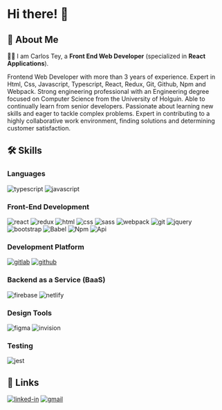 # Hi there! 👋

## 🚀 About Me

👨‍💻 I am Carlos Tey, a **Front End Web Developer** (specialized in **React Applications**).

Frontend Web Developer with more than 3 years of experience. Expert in Html, Css, Javascript, Typescript, React, Redux, Git, Github, Npm and Webpack. Strong engineering professional with an Engineering degree focused on Computer Science from the University of Holguín. Able to continually learn from senior developers. Passionate about learning new skills and eager to tackle complex problems. Expert in contributing to a highly collaborative work environment, finding solutions and determining customer satisfaction.

## 🛠️ Skills

### Languages

![typescript](https://img.shields.io/badge/TypeScript-3178C6?style=for-the-badge&logo=typescript&logoColor=white)
![javascript](https://img.shields.io/badge/JavaScript-323330?style=for-the-badge&logo=javascript&logoColor=F7DF1E)

### Front-End Development

![react](https://img.shields.io/badge/React-20232A?style=for-the-badge&logo=react&logoColor=61DAFB)
![redux](https://img.shields.io/badge/Redux-593D88?style=for-the-badge&logo=redux&logoColor=white)
![html](https://img.shields.io/badge/HTML5-E34F26?style=for-the-badge&logo=html5&logoColor=white)
![css](https://img.shields.io/badge/CSS3-1572B6?style=for-the-badge&logo=css3&logoColor=white)
![sass](https://img.shields.io/badge/SASS-CC6699?style=for-the-badge&logo=sass&logoColor=white)
![webpack](https://img.shields.io/badge/webpack-2b3a42?style=for-the-badge&logo=webpack&logoColor=lightblue)
![git](https://img.shields.io/badge/git-gray?style=for-the-badge&logo=git&logoColor=f14e32)
![jquery](https://img.shields.io/badge/jquery-4d4d4d?style=for-the-badge&logo=jquery&logoColor=7acef4)
![bootstrap](https://img.shields.io/badge/Bootstrap-563D7C?style=for-the-badge&logo=bootstrap&logoColor=white)
![Babel](https://img.shields.io/badge/babel-323330?style=for-the-badge&logo=babel&logoColor=#eeda7c)
![Npm](https://img.shields.io/badge/npm-323330?style=for-the-badge&logo=npm&logoColor=#eeda7c)
![Api](https://img.shields.io/badge/API-<COLOR>?style=for-the-badge&logo=data:image/png;base64,base64_encoded_image_data)



### Development Platform
[![gitlab](https://img.shields.io/badge/gitlab-CA4245?style=for-the-badge&logo=gitlab&logoColor=white)](https://gitlab.com)
[![github](https://img.shields.io/badge/github-000000?style=for-the-badge&logo=github&logoColor=white)](https://github.com)


### Backend as a Service (BaaS)

![firebase](https://img.shields.io/badge/Firebase-ffaa00?style=for-the-badge&logo=Firebase&logoColor=white)
![netlify](https://img.shields.io/badge/Netlify-00C7B7?style=for-the-badge&logo=netlify&logoColor=white)

### Design Tools

![figma](https://img.shields.io/badge/figma-000000?style=for-the-badge&logo=figma&logoColor=white)
![invision](https://img.shields.io/badge/invision-e0005a?style=for-the-badge&logo=invision&logoColor=white)

### Testing

![jest](https://img.shields.io/badge/Jest-C21325?style=for-the-badge&logo=jest&logoColor=white)


## 🔗 Links

[![linked-in](https://img.shields.io/badge/Linked_In-0077B5?style=for-the-badge&logo=LinkedIn&logoColor=white)](https://www.linkedin.com/in/cteyr/)
[![gmail](https://img.shields.io/badge/Gmail-D14836?style=for-the-badge&logo=Gmail&logoColor=white)](mailto:cteyr123@gmail.com)
